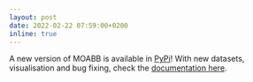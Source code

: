 ```yaml
---
layout: post
date: 2022-02-22 07:59:00+0200
inline: true
---
```


A new version of MOABB is available in [PyPi](https://pypi.org/project/moabb/)! With new datasets, visualisation and bug fixing, check the [documentation here](https://neurotechx.github.io/moabb/).

